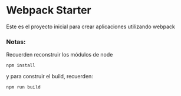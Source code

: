 # Webpack Starter

Este es el proyecto inicial para crear aplicaciones utilizando webpack

### Notas:
Recuerden reconstruir los módulos de node
```
npm install
```
y para construir el build, recuerden:
```
npm run build
```

